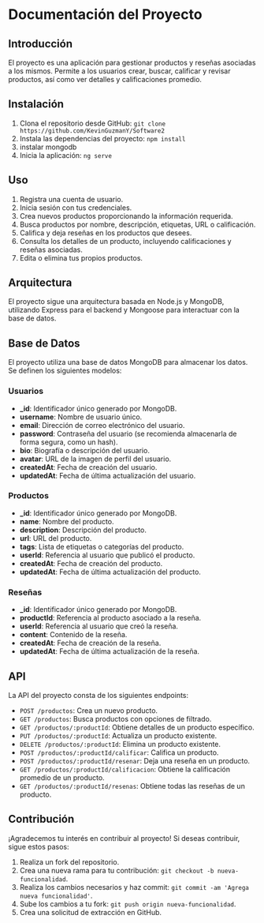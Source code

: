 # Documentación del Proyecto 

## Introducción
El proyecto es una aplicación para gestionar productos y reseñas asociadas a los mismos. Permite a los usuarios crear, buscar, calificar y revisar productos, así como ver detalles y calificaciones promedio.

## Instalación
1. Clona el repositorio desde GitHub: `git clone https://github.com/KevinGuzmanY/Software2`
2. Instala las dependencias del proyecto: `npm install`
3. instalar mongodb
4. Inicia la aplicación: `ng serve`

## Uso
1. Registra una cuenta de usuario.
2. Inicia sesión con tus credenciales.
3. Crea nuevos productos proporcionando la información requerida.
4. Busca productos por nombre, descripción, etiquetas, URL o calificación.
5. Califica y deja reseñas en los productos que desees.
6. Consulta los detalles de un producto, incluyendo calificaciones y reseñas asociadas.
7. Edita o elimina tus propios productos.

## Arquitectura
El proyecto sigue una arquitectura basada en Node.js y MongoDB, utilizando Express para el backend y Mongoose para interactuar con la base de datos. 

## Base de Datos
El proyecto utiliza una base de datos MongoDB para almacenar los datos. Se definen los siguientes modelos:

### Usuarios
- **_id**: Identificador único generado por MongoDB.
- **username**: Nombre de usuario único.
- **email**: Dirección de correo electrónico del usuario.
- **password**: Contraseña del usuario (se recomienda almacenarla de forma segura, como un hash).
- **bio**: Biografía o descripción del usuario.
- **avatar**: URL de la imagen de perfil del usuario.
- **createdAt**: Fecha de creación del usuario.
- **updatedAt**: Fecha de última actualización del usuario.

### Productos
- **_id**: Identificador único generado por MongoDB.
- **name**: Nombre del producto.
- **description**: Descripción del producto.
- **url**: URL del producto.
- **tags**: Lista de etiquetas o categorías del producto.
- **userId**: Referencia al usuario que publicó el producto.
- **createdAt**: Fecha de creación del producto.
- **updatedAt**: Fecha de última actualización del producto.

### Reseñas
- **_id**: Identificador único generado por MongoDB.
- **productId**: Referencia al producto asociado a la reseña.
- **userId**: Referencia al usuario que creó la reseña.
- **content**: Contenido de la reseña.
- **createdAt**: Fecha de creación de la reseña.
- **updatedAt**: Fecha de última actualización de la reseña.

## API
La API del proyecto consta de los siguientes endpoints:

- `POST /productos`: Crea un nuevo producto.
- `GET /productos`: Busca productos con opciones de filtrado.
- `GET /productos/:productId`: Obtiene detalles de un producto específico.
- `PUT /productos/:productId`: Actualiza un producto existente.
- `DELETE /productos/:productId`: Elimina un producto existente.
- `POST /productos/:productId/calificar`: Califica un producto.
- `POST /productos/:productId/resenar`: Deja una reseña en un producto.
- `GET /productos/:productId/calificacion`: Obtiene la calificación promedio de un producto.
- `GET /productos/:productId/resenas`: Obtiene todas las reseñas de un producto.

## Contribución
¡Agradecemos tu interés en contribuir al proyecto! Si deseas contribuir, sigue estos pasos:

1. Realiza un fork del repositorio.
2. Crea una nueva rama para tu contribución: `git checkout -b nueva-funcionalidad`.
3. Realiza los cambios necesarios y haz commit: `git commit -am 'Agrega nueva funcionalidad'`.
4. Sube los cambios a tu fork: `git push origin nueva-funcionalidad`.
5. Crea una solicitud de extracción en GitHub.
